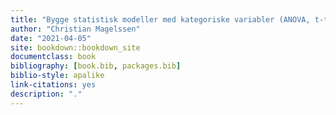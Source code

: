 ```yaml
--- 
title: "Bygge statistisk modeller med kategoriske variabler (ANOVA, t-test)"
author: "Christian Magelssen"
date: "2021-04-05"
site: bookdown::bookdown_site
documentclass: book
bibliography: [book.bib, packages.bib]
biblio-style: apalike
link-citations: yes
description: "."
---
```

